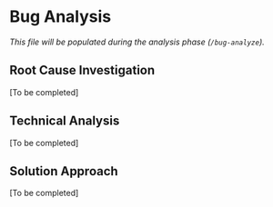 # Bug Analysis

*This file will be populated during the analysis phase (`/bug-analyze`).*

## Root Cause Investigation
[To be completed]

## Technical Analysis  
[To be completed]

## Solution Approach
[To be completed]